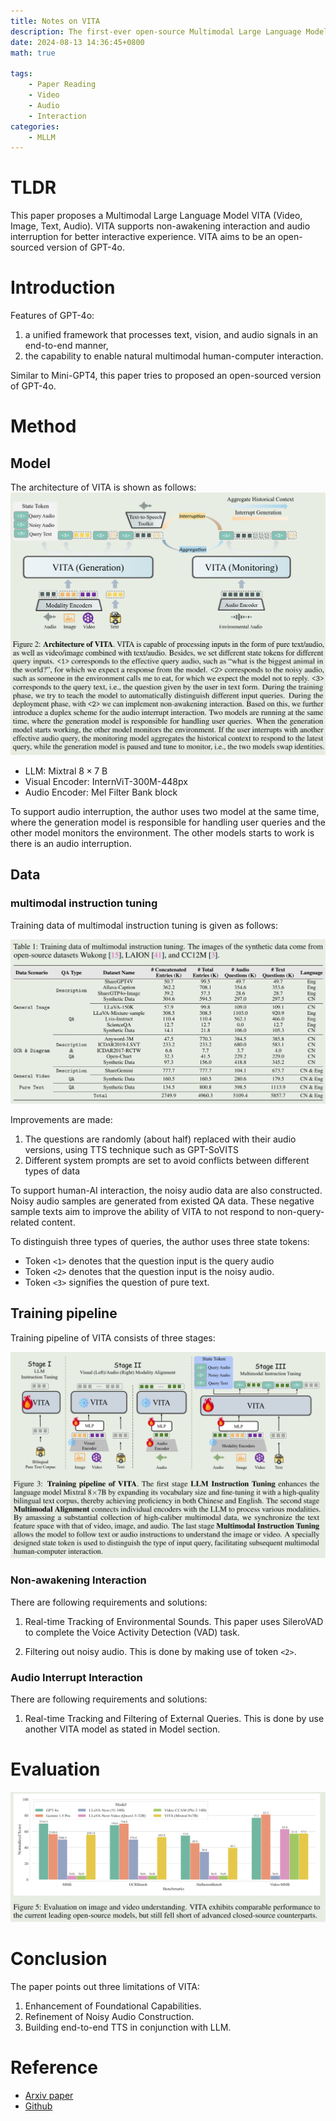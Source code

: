 ```yaml
---
title: Notes on VITA
description: The first-ever open-source Multimodal Large Language Model (MLLM) adept at simultaneous processing and analysis of Video, Image, Text, and Audio modalities, and meanwhile has an advanced multimodal interactive experience.
date: 2024-08-13 14:36:45+0800
math: true

tags: 
    - Paper Reading
    - Video
    - Audio
    - Interaction
categories:
    - MLLM
---
```


# TLDR

This paper proposes a Multimodal Large Language Model VITA (Video, Image, Text, Audio).
VITA supports non-awakening interaction and audio interruption for better interactive experience.
VITA aims to be an open-sourced version of GPT-4o.

# Introduction

Features of GPT-4o:

1. a unified framework that processes text, vision, and audio signals in an end-to-end manner,
2. the capability to enable natural multimodal human-computer interaction.

Similar to Mini-GPT4, this paper tries to proposed an open-sourced version of GPT-4o.

# Method

## Model

The architecture of VITA is shown as follows:
![Architecture of VITA](VITA_architecture.png)

- LLM: Mixtral $8\times 7$ B
- Visual Encoder: InternViT-300M-448px
- Audio Encoder: Mel Filter Bank block

To support audio interruption, the author uses two model at the same time, where the generation model is responsible for handling user queries and the other model monitors the environment. The other models starts to work is there is an audio interruption.

## Data

### multimodal instruction tuning

Training data of multimodal instruction tuning is given as follows:

![Training data of multimodal instruction tuning](VITA_SFT_data.png)

Improvements are made:

1. The questions are randomly (about half) replaced with their audio versions, using TTS technique such as GPT-SoVITS
2. Different system prompts are set to avoid conflicts between different types of data

To support human-AI interaction, the noisy audio data are also constructed. Noisy audio samples are generated from existed QA data. These negative sample texts aim to improve the ability of VITA to not respond to non-query-related content.

To distinguish three types of queries, the author uses three state tokens:

- Token `<1>` denotes that the question input is the query audio
- Token `<2>` denotes that the question input is the noisy audio.
- Token `<3>` signifies the question of pure text.

## Training pipeline

Training pipeline of VITA consists of three stages:

![Training pipeline of VITA](VITA_training_pipeline.png)

### Non-awakening Interaction

There are following requirements and solutions:

1. Real-time Tracking of Environmental Sounds. This paper uses SileroVAD to complete the Voice Activity Detection (VAD) task.

2. Filtering out noisy audio. This is done by making use of token `<2>`.

### Audio Interrupt Interaction

There are following requirements and solutions:

1. Real-time Tracking and Filtering of External Queries. This is done by use another VITA model as stated in Model section.

# Evaluation

![Evaluation on image and video understanding](VITA_evaluation.png)

# Conclusion

The paper points out three limitations of VITA:

1. Enhancement of Foundational Capabilities.
2. Refinement of Noisy Audio Construction.
3. Building end-to-end TTS in conjunction with LLM.

# Reference

- [Arxiv paper](http://arxiv.org/abs/2408.05211)
- [Github](https://vita-home.github.io)
